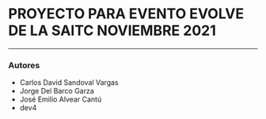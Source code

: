 # PROYECTO PARA EVENTO EVOLVE DE LA SAITC NOVIEMBRE 2021
---

### Autores
 * Carlos David Sandoval Vargas
 * Jorge Del Barco Garza
 * José Emilio Alvear Cantú
 * dev4
